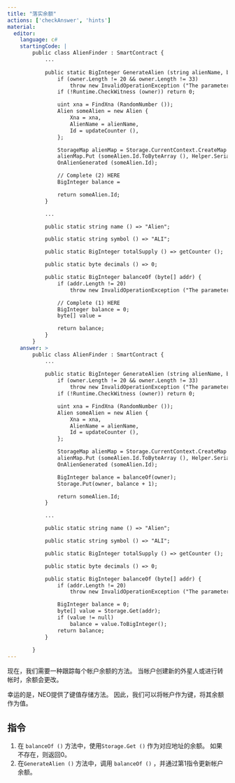 ```yaml
---
title: "落实余额"
actions: ['checkAnswer', 'hints']
material: 
  editor:
    language: c#
    startingCode: |
        public class AlienFinder : SmartContract {
            ...
            
            public static BigInteger GenerateAlien (string alienName, byte[] owner) {
                if (owner.Length != 20 && owner.Length != 33)
                    throw new InvalidOperationException ("The parameter owner should be a 20-byte address or a 33-byte public key");
                if (!Runtime.CheckWitness (owner)) return 0;

                uint xna = FindXna (RandomNumber ());
                Alien someAlien = new Alien {
                    Xna = xna,
                    AlienName = alienName,
                    Id = updateCounter (),
                };

                StorageMap alienMap = Storage.CurrentContext.CreateMap (nameof (alienMap));
                alienMap.Put (someAlien.Id.ToByteArray (), Helper.Serialize (someAlien));
                OnAlienGenerated (someAlien.Id);

                // Complete (2) HERE
                BigInteger balance = 

                return someAlien.Id;
            }

            ...

            public static string name () => "Alien";

            public static string symbol () => "ALI";

            public static BigInteger totalSupply () => getCounter ();

            public static byte decimals () => 0;

            public static BigInteger balanceOf (byte[] addr) {
                if (addr.Length != 20)
                    throw new InvalidOperationException ("The parameter owner should be a 20-byte address");

                // Complete (1) HERE
                BigInteger balance = 0; 
                byte[] value = 

                return balance; 
            }
        }
    answer: > 
        public class AlienFinder : SmartContract {
            ...
            
            public static BigInteger GenerateAlien (string alienName, byte[] owner) {
                if (owner.Length != 20 && owner.Length != 33)
                    throw new InvalidOperationException ("The parameter owner should be a 20-byte address or a 33-byte public key");
                if (!Runtime.CheckWitness (owner)) return 0;

                uint xna = FindXna (RandomNumber ());
                Alien someAlien = new Alien {
                    Xna = xna,
                    AlienName = alienName,
                    Id = updateCounter (),
                };

                StorageMap alienMap = Storage.CurrentContext.CreateMap (nameof (alienMap));
                alienMap.Put (someAlien.Id.ToByteArray (), Helper.Serialize (someAlien));
                OnAlienGenerated (someAlien.Id);

                BigInteger balance = balanceOf(owner);
                Storage.Put(owner, balance + 1);

                return someAlien.Id;
            }

            ...

            public static string name () => "Alien";

            public static string symbol () => "ALI";

            public static BigInteger totalSupply () => getCounter ();

            public static byte decimals () => 0;

            public static BigInteger balanceOf (byte[] addr) {
                if (addr.Length != 20)
                    throw new InvalidOperationException ("The parameter owner should be a 20-byte address");

                BigInteger balance = 0; 
                byte[] value = Storage.Get(addr); 
                if (value != null)
                    balance = value.ToBigInteger(); 
                return balance;
            }
            
        }
---
```

 
现在，我们需要一种跟踪每个帐户余额的方法。 当帐户创建新的外星人或进行转帐时，余额会更改。

幸运的是，NEO提供了键值存储方法。 因此，我们可以将帐户作为键，将其余额作为值。

## 指令

1. 在 `balanceOf ()` 方法中，使用`Storage.Get ()` 作为对应地址的余额。 如果不存在，则返回0。
2. 在`GenerateAlien ()` 方法中，调用 `balanceOf ()` ，并通过第1指令更新帐户余额。
